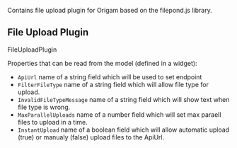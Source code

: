 Contains file upload plugin for Origam based on the filepond.js library.

## File Upload Plugin

FileUploadPlugin

Properties that can be read from the model (defined in a widget):

- `ApiUrl` name of a string field which will be used to set endpoint
- `FilterFileType` name of a string field which will allow file type for upload.
- `InvalidFileTypeMessage` name of a string field which will show text when file type is wrong.
- `MaxParallelUploads` name of a number field which will set max paraell files to upload in a time.
- `InstantUpload` name of a boolean field which will allow automatic upload (true) or manualy (false) upload files to the ApiUrl.
